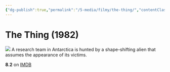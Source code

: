 ```yaml
---
{"dg-publish":true,"permalink":"/5-media/filmy/the-thing/","contentClasses":"movie","tags":["to-watch","фильм","#Horror","#Mystery","#Sci-Fi"],"created":"2024-01-20T05:39:04.972+07:00","updated":"2024-01-20T05:55:02.191+07:00"}
---
```


# The Thing (1982)
![](https://m.media-amazon.com/images/M/MV5BNGViZWZmM2EtNGYzZi00ZDAyLTk3ODMtNzIyZTBjN2Y1NmM1XkEyXkFqcGdeQXVyNTAyODkwOQ@@._V1_SX300.jpg)
A research team in Antarctica is hunted by a shape-shifting alien that assumes the appearance of its victims.

**8.2** on [IMDB](https://www.imdb.com/title/tt0084787)
